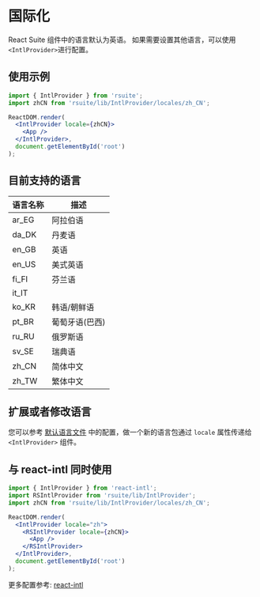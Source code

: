 # 国际化

React Suite 组件中的语言默认为英语。 如果需要设置其他语言，可以使用 `<IntlProvider>`进行配置。

## 使用示例

```jsx
import { IntlProvider } from 'rsuite';
import zhCN from 'rsuite/lib/IntlProvider/locales/zh_CN';

ReactDOM.render(
  <IntlProvider locale={zhCN}>
    <App />
  </IntlProvider>,
  document.getElementById('root')
);
```

## 目前支持的语言

| 语言名称 | 描述           |
| -------- | -------------- |
| ar_EG    | 阿拉伯语       |
| da_DK    | 丹麦语         |
| en_GB    | 英语           |
| en_US    | 美式英语       |
| fi_FI    | 芬兰语         |
| it_IT    |              |
| ko_KR    | 韩语/朝鲜语    |
| pt_BR    | 葡萄牙语(巴西) |
| ru_RU    | 俄罗斯语       |
| sv_SE    | 瑞典语         |
| zh_CN    | 简体中文       |
| zh_TW    | 繁体中文       |

## 扩展或者修改语言

您可以参考 [默认语言文件](https://github.com/rsuite/rsuite/blob/master/src/IntlProvider/locales/default.ts) 中的配置，做一个新的语言包通过 `locale` 属性传递给 `<IntlProvider>` 组件。

## 与 react-intl 同时使用

```jsx
import { IntlProvider } from 'react-intl';
import RSIntlProvider from 'rsuite/lib/IntlProvider';
import zhCN from 'rsuite/lib/IntlProvider/locales/zh_CN';

ReactDOM.render(
  <IntlProvider locale="zh">
    <RSIntlProvider locale={zhCN}>
      <App />
    </RSIntlProvider>
  </IntlProvider>,
  document.getElementById('root')
);
```

更多配置参考: [react-intl](https://github.com/yahoo/react-intl)
